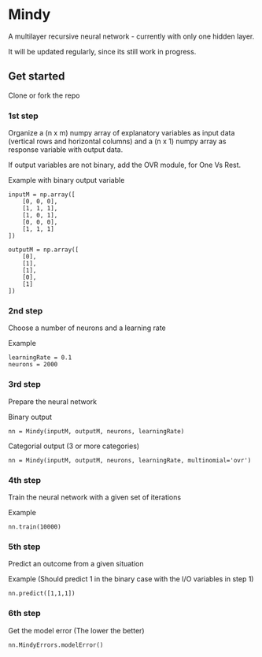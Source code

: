 # Mindy

A multilayer recursive neural network - currently with only one hidden layer.

It will be updated regularly, since its still work in progress.

## Get started

Clone or fork the repo

### 1st step
Organize a (n x m) numpy array of explanatory variables as input data (vertical rows and horizontal columns) and a (n x 1) numpy array as response variable with output data.

If output variables are not binary, add the OVR module, for One Vs Rest.

Example with binary output variable
```
inputM = np.array([
    [0, 0, 0],
    [1, 1, 1],
    [1, 0, 1],
    [0, 0, 0],
    [1, 1, 1]
])

outputM = np.array([
    [0],
    [1],
    [1],
    [0],
    [1]
])
```
### 2nd step

Choose a number of neurons and a learning rate

Example
```
learningRate = 0.1
neurons = 2000
```

### 3rd step
Prepare the neural network

Binary output
```
nn = Mindy(inputM, outputM, neurons, learningRate)
```

Categorial output (3 or more categories)
```
nn = Mindy(inputM, outputM, neurons, learningRate, multinomial='ovr')
```
### 4th step
Train the neural network with a given set of iterations

Example
```
nn.train(10000)
```


### 5th step
Predict an outcome from a given situation

Example (Should predict 1 in the binary case with the I/O variables in step 1)
```
nn.predict([1,1,1])
```

### 6th step
Get the model error (The lower the better)
```
nn.MindyErrors.modelError()
```
